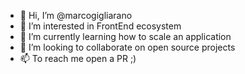 - 👋 Hi, I’m @marcogigliarano
- 👀 I’m interested in FrontEnd ecosystem
- 🌱 I’m currently learning how to scale an application
- 💞️ I’m looking to collaborate on open source projects
- 📫 To reach me open a PR ;)

<!---
marcogigliarano/marcogigliarano is a ✨ special ✨ repository because its `README.md` (this file) appears on your GitHub profile.
You can click the Preview link to take a look at your changes.
--->
